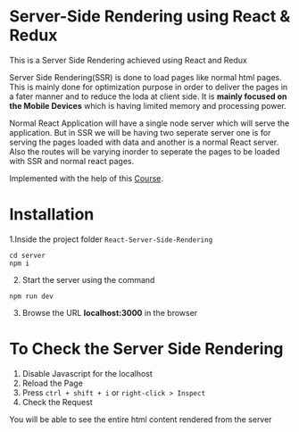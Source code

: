 # Server-Side Rendering using React & Redux #
This is a Server Side Rendering achieved using React and Redux

Server Side Rendering(SSR) is done to load pages like normal html pages. This is mainly done for optimization purpose in order to deliver the pages in a fater manner and to reduce the loda at client side. It is __mainly focused on the Mobile Devices__ which is having limited memory and processing power.

Normal React Application will have a single node server which will serve the application. But in SSR we will be having two seperate server one is for serving the pages loaded with data and another is a normal React server. Also the routes will be varying inorder to seperate the pages to be loaded with SSR and normal react pages.

Implemented with the help of this [Course](https://www.udemy.com/course/server-side-rendering-with-react-and-redux/).

# Installation #
1.Inside the project folder ```React-Server-Side-Rendering```
```
cd server
npm i
```

2. Start the server using the command
```
npm run dev
```

3. Browse the URL __localhost:3000__ in the browser

##

# To Check the Server Side Rendering #

1. Disable Javascript for the localhost<br/>
2. Reload the Page<br/>
3. Press ```ctrl + shift + i```  or ```right-click > Inspect```<br/>
3. Check the Request

You will be able to see the entire html content rendered from the server
